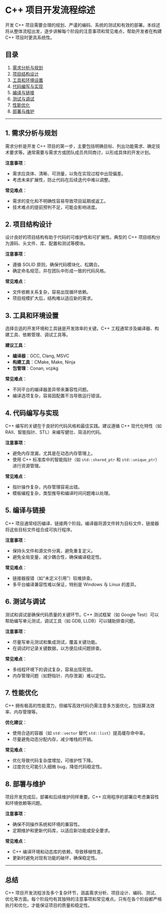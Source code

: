 # C++ 项目开发流程综述

开发 C++ 项目需要合理的规划、严谨的编码、系统的测试和有效的部署。本综述将从整体流程出发，逐步讲解每个阶段的注意事项和常见难点，帮助开发者在构建 C++ 项目时更具系统性。

## 目录
1. [需求分析与规划](#需求分析与规划)
2. [项目结构设计](#项目结构设计)
3. [工具和环境设置](#工具和环境设置)
4. [代码编写与实现](#代码编写与实现)
5. [编译与链接](#编译与链接)
6. [测试与调试](#测试与调试)
7. [性能优化](#性能优化)
8. [部署与维护](#部署与维护)

---

## 1. 需求分析与规划

需求分析是开发 C++ 项目的第一步，主要包括明确目标、列出功能需求、确定技术要求等。通常需要与需求方或团队成员共同商讨，以形成具体的开发计划。

**注意事项**：
- 需求应具体、清晰、可测量，以免在实现过程中出现偏差。
- 考虑未来扩展性，防止代码在后续迭代中难以调整。

**常见难点**：
- 需求的变化和不明确性容易导致项目延期或返工。
- 技术难点的提前预判不足，可能会影响进度。

## 2. 项目结构设计

设计良好的项目结构有助于代码的可维护性和可扩展性。典型的 C++ 项目结构分为源码、头文件、库、配置和测试等模块。

**注意事项**：
- 遵循 SOLID 原则，确保代码模块化、松耦合。
- 确定命名规范，并在团队中形成一致的代码风格。

**常见难点**：
- 文件依赖关系复杂，容易出现循环依赖。
- 项目规模扩大后，结构难以适应新的需求。

## 3. 工具和环境设置

选择合适的开发环境和工具链是开发效率的关键。C++ 工程通常涉及编译器、构建工具、依赖管理、调试工具等。

**建议工具**：
- **编译器**：GCC, Clang, MSVC
- **构建工具**：CMake, Make, Ninja
- **包管理**：Conan, vcpkg

**常见难点**：
- 不同平台的编译器差异带来兼容性问题。
- 编译选项复杂，容易因配置不当导致运行错误。

## 4. 代码编写与实现

C++ 编写的关键在于良好的代码风格和最佳实践。建议遵循 C++ 现代化特性（如 RAII、智能指针、STL）来编写健壮、简洁的代码。

**注意事项**：
- 避免内存泄漏，尤其是在动态内存管理上。
- 使用 C++ 标准库中的智能指针（如 `std::shared_ptr` 和 `std::unique_ptr`）进行资源管理。

**常见难点**：
- 指针操作复杂，内存管理容易出错。
- 模板编程复杂，类型推导和编译时间问题难以处理。

## 5. 编译与链接

C++ 项目通常经历编译、链接两个阶段。编译器将源文件转为目标文件，链接器将这些目标文件组合成可执行程序。

**注意事项**：
- 保持头文件和源文件分离，避免重复定义。
- 避免全局变量，减少耦合性，确保编译稳定性。

**常见难点**：
- 链接器报错（如“未定义引用”）较难排查。
- 多平台编译兼容性难以保证，特别是 Windows 与 Linux 的差异。

## 6. 测试与调试

测试和调试是确保代码质量的关键环节。C++ 测试框架（如 Google Test）可以帮助编写单元测试，调试工具（如 GDB, LLDB）可以辅助排查问题。

**注意事项**：
- 尽量写单元测试和集成测试，覆盖关键功能。
- 在调试时记录关键数据，以方便后续问题排查。

**常见难点**：
- 多线程环境下的调试复杂，容易出现死锁。
- 内存管理问题（如野指针、内存泄漏）难以定位。

## 7. 性能优化

C++ 拥有极高的性能潜力，但编写高效代码仍需注意多方面优化，包括算法效率、内存管理等。

**优化建议**：
- 使用合适的容器（如 `std::vector` 替代 `std::list`）提高缓存命中率。
- 尽量避免动态分配内存，减少堆栈的开销。

**常见难点**：
- 优化导致代码复杂度增加，可维护性下降。
- 过度优化可能引入细微 bug，降低代码稳定性。

## 8. 部署与维护

项目开发完成后，部署和后续维护同样重要。C++ 应用程序的部署应考虑兼容性和环境依赖等问题。

**注意事项**：
- 确保不同操作系统和环境的兼容性。
- 定期维护和更新代码库，以适应新功能或安全要求。

**常见难点**：
- C++ 编译环境和动态库的依赖，导致移植性差。
- 更新时避免对现有功能的破坏，确保稳定性。

---

## 总结

C++ 项目开发流程涉及多个复杂环节，涵盖需求分析、项目设计、编码、测试、优化等方面。每个阶段均有其独特的注意事项和常见难点。只有在各个阶段都严格执行和优化，才能保证项目的质量和稳定性。
